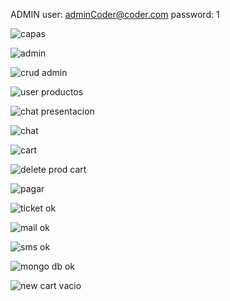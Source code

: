 ADMIN
user: adminCoder@coder.com 
password: 1

![capas](src/public/prints/1capas.png)

![admin](src/public/prints/2admin.png)

![crud admin](src/public/prints/3crud%20admin.png)

![user productos](src/public/prints/4usuarioAddToCard.png)

![chat presentacion](src/public/prints/5chat%20inicio.png)

![chat](src/public/prints/6chat%20ok!.png)

![cart](src/public/prints/7my%20cart!.png)

![delete prod cart](src/public/prints/8my%20cart%20delete%20products.png)

![pagar](src/public/prints/9pagar.png)

![ticket ok](src/public/prints/10ticket%20ok.png)

![mail ok](src/public/prints/11mail%20de%20compra.png)

![sms ok](src/public/prints/12sms%20ticket%20ok.jpeg)

![mongo db ok](src/public/prints/13mongo%20ticket.png)

![new cart vacio](src/public/prints/14nuevo%20cart%20luego%20de%20ticket%20ok.png)
